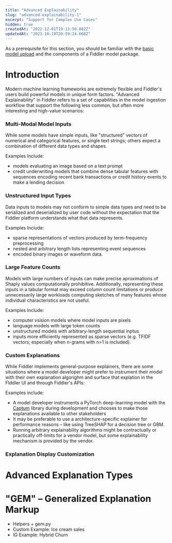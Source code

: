 ```yaml
---
title: "Advanced Explainability"
slug: "advanced-explainability-1"
excerpt: "Support for Complex Use Cases"
hidden: true
createdAt: "2022-12-01T19:13:50.082Z"
updatedAt: "2023-10-19T20:59:24.668Z"
---
```

As a prerequisite for this section, you should be familiar with the [basic model upload](https://dash.readme.com/project/fiddler/v1.3/docs/advanced-explainability) and the components of a Fiddler model package.

# Introduction

Modern machine learning frameworks are extremely flexible and Fiddler's users build powerful models in unique form factors.  "Advanced Explainability" in Fiddler refers to a set of capabilities in the model ingestion workflow that support the following less common, but often more interesting and high-value scenarios:

### Multi-Modal Model Inputs

While some models have simple inputs, like "structured" vectors of numerical and categorical features, or single text strings; others expect a combination of different data types and shapes. 

Examples Include:

- models evaluating an image based on a text prompt
- credit underwriting models that combine dense tabular features with sequences encoding recent bank transactions or credit history events to make a lending decision

### Unstructured Input Types

Data inputs to models may not conform to simple data types and need to be serialized and deserialized by user code without the expectation that the Fiddler platform understands what that data represents.

Examples Include:

- sparse representations of vectors produced by term-frequency preprocessing
- nested and arbitrary length lists representing event sequences
- encoded binary images or waveform data. 

### Large Feature Counts

Models with large numbers of inputs can make precise aproximations of Shaply values computationally prohibitive.  Additionally, representing these inputs in a tabular format may exceed column count limitations or produce unnecessarily large workloads computing sketches of many features whose individual characteristics are not useful.

Examples Include:

- computer vsision models where model inputs are pixels
- language models with large token counts
- unstructured models with arbitrary-length sequential inptus
- inputs more efficiently represented as sparse vectors (e.g. TFIDF vectors; especially when n-grams with n>1 is included).

### Custom Explanations

While Fiddler implements general-purpose explainers, there are some situations where a model developer might prefer to instrument their model with their own explanation algorighm and surface that  explation in the FIddler UI and through Fiddler's APIs:

Examples include:

- A model developer instruments a PyTorch deep-learning model with the [Captum](https://captum.ai/) library during development and chooses to make those explanations available to other stakeholders
- It may be preferable to use a architecture-specific explainer for performance reasons – like using TreeSHAP for a decision tree or GBM.
- Running arbitrary explainability algorithms might be contractually or practically off-limits for a vendor model, but some explainability mechanism is provided by the vendor.

### Explanation Display Customization

# Advanced Explanation Types

# "GEM" – Generalized Explanation Markup

- Helpers + gem.py
- Custom Example: Ice cream sales
- IG Example: Hybrid Churn